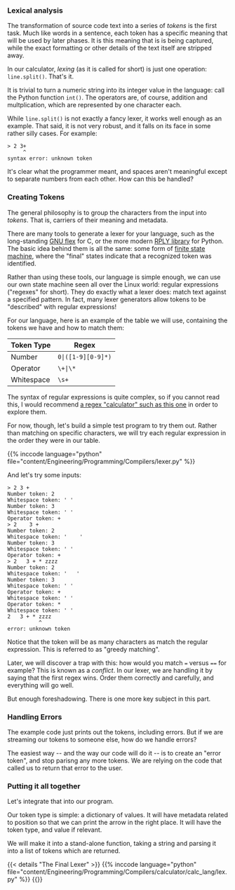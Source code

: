 ### Lexical analysis

<script>
    document.getElementById("compilersMenu").open = true;
</script>


The transformation of source code text into a series of *tokens* is the first task. Much like words in a sentence, each token has a specific meaning that will be used by later phases. It is this meaning that is is being captured, while the exact formatting or other details of the text itself are stripped away.

In our calculator, *lexing* (as it is called for short) is just one operation: `line.split()`. That's it.

It is trivial to turn a numeric string into its integer value in the language: call the Python function `int()`. The operators are, of course, addition and multplication, which are represented by one character each.

While `line.split()` is not exactly a fancy lexer, it works well enough as an example. That said, it is not very robust, and it falls on its face in some rather silly cases. For example:

```
> 2 3+
     ^
syntax error: unknown token
```

It's clear what the programmer meant, and spaces aren't meaningful except to separate numbers from each other. How can this be handled?

### Creating Tokens

The general philosophy is to group the characters from the input into *tokens*. That is, carriers of their meaning and metadata.

There are many tools to generate a lexer for your language, such as the long-standing [GNU flex](https://ftp.gnu.org/old-gnu/Manuals/flex-2.5.4/html_mono/flex.html) for C, or the more modern [RPLY library](https://rply.readthedocs.io/en/latest/users-guide/lexers.html) for Python. The basic idea behind them is all the same: some form of [finite state machine](https://en.wikipedia.org/wiki/Finite-state_machine), where the "final" states indicate that a recognized token was identified.

Rather than using these tools, our language is simple enough, we can use our own state machine seen all over the Linux world: regular expressions ("regexes" for short). They do exactly what a lexer does: match text against a specified pattern. In fact, many lexer generators allow tokens to be "described" with regular expressions!

For our language, here is an example of the table we will use, containing the tokens we have and how to match them:

| Token Type | Regex |
|------------|-------|
| Number | `0\|([1-9][0-9]*)` |
| Operator | `\+\|\*` |
| Whitespace | `\s+` |

The syntax of regular expressions is quite complex, so if you cannot read this, I would recommend [a regex "calculator" such as this one](https://regexr.com/) in order to explore them.

For now, though, let's build a simple test program to try them out. Rather than matching on specific characters, we will try each regular expression in the order they were in our table.

{{% inccode language="python" file="content/Engineering/Programming/Compilers/lexer.py" %}}

And let's try some inputs:

```
> 2 3 +
Number token: 2
Whitespace token: ' '
Number token: 3
Whitespace token: ' '
Operator token: +
> 2    3 +
Number token: 2
Whitespace token: '    '
Number token: 3
Whitespace token: ' '
Operator token: +
> 2   3 + * zzzz
Number token: 2
Whitespace token: '   '
Number token: 3
Whitespace token: ' '
Operator token: +
Whitespace token: ' '
Operator token: *
Whitespace token: ' '
2   3 + * zzzz
          ^
error: unknown token
```

Notice that the token will be as many characters as match the regular expression. This is referred to as "greedy matching".

Later, we will discover a trap with this: how would you match `=` versus `==` for example? This is known as a *conflict*. In our lexer, we are handling it by saying that the first regex wins. Order them correctly and carefully, and everything will go well.

But enough foreshadowing. There is one more key subject in this part.

### Handling Errors

The example code just prints out the tokens, including errors. But if we are streaming our tokens to someone else, how do we handle errors?

The easiest way -- and the way our code will do it -- is to create an "error token", and stop parisng any more tokens. We are relying on the code that called us to return that error to the user.

### Putting it all together

Let's integrate that into our program.

Our token type is simple: a dictionary of values. It will have metadata related to position so that we can print the arrow in the right place. It will have the token type, and value if relevant.

We will make it into a stand-alone function, taking a string and parsing it into a list of tokens which are returned.

{{< details "The Final Lexer" >}}
{{% inccode language="python" file="content/Engineering/Programming/Compilers/calculator/calc_lang/lex.py" %}}
{{</details>}}

